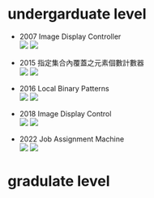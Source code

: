 # undergarduate level
- 2007 Image Display Controller  
        ![](https://img.shields.io/badge/area-14275-pink) ![](https://img.shields.io/badge/timing-9560-lightblue)

  
- 2015 指定集合內覆蓋之元素個數計數器   
   ![](https://img.shields.io/badge/area-4906-pink) ![](https://img.shields.io/badge/timing-84580-lightblue)

  
- 2016 Local Binary Patterns  
  ![](https://img.shields.io/badge/area-6482-pink) ![](https://img.shields.io/badge/timing-1397128-lightblue)


- 2018 Image Display Control  
  ![](https://img.shields.io/badge/area-127784-pink) ![](https://img.shields.io/badge/timing-6686-lightblue)

- 2022 Job Assignment Machine  
  ![](https://img.shields.io/badge/area-7504-pink) ![](https://img.shields.io/badge/Get_valid_at_cycle-500602-lightblue)

# gradulate level
